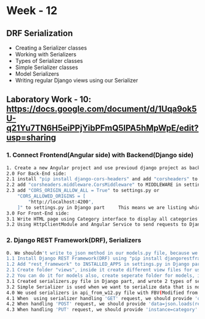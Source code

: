 #   Week - 12
## DRF Serialization
* Creating a Serializer classes
* Working with Serializers
* Types of Serializer classes
* Simple Serializer classes
* Model Serializers
* Writing regular Django views using our Serializer

## Laboratory Work - 10: https://docs.google.com/document/d/1Uqa9ok5U-q21Yu7TN6H5eiPPjYibPFmQ5lPA5hMpWpE/edit?usp=sharing

### 1. Connect Frontend(Angular side) with Backend(Django side)
```bash
1. Create a new Angular project and use previoud django project as backend
2.0 For Back-End side: 
2.1 install "pip install django-cors-headers" and add "corsheaders" to INSTALLED_APPS in settings.py in Django part. This will allow us to make requests from our Angular frontend to our Django backend
2.2 add "corsheaders.middleware.CorsMiddleware" to MIDDLEWARE in settings.py in Django part
2.3 add "CORS_ORIGIN_ALLOW_ALL = True" to settings.py or 
    "CORS_ALLOWED_ORIGINS = [
        "http://localhost:4200",
    ]" to settings.py in Django part     This means we are listing which origins are allowed to make requests to our Django server
3.0 For Front-End side:
3.1 Write HTML page using Category interface to display all categories
3.2 Using HttpClientModule and Angular Service to send requests to Django server("http://127.0.0.1:8000")
```

### 2. Django REST Framework(DRF), Serializers
```bash
0. We shouldn't write to_json method in our models.py file, because we have serializers
1.1 Install Django REST Framework(DRF) using "pip install djangorestframework"
1.2 Add "rest_framework" to INSTALLED_APPS in settings.py in Django part
2.1 Create folder "views", inside it create different view files for use
2.2 You can do it for models also, create seperate folder for models, it's not good to put all models in one models.py file
3.1 Created serializers.py file in Django part, and wrote 2 types of serializers: Simple Serializer and Model Serializer
3.2 Simple Serializer is used when we want to serialize data that is not directly related to a model, Model Serializer is used when we want to serialize data that is directly related to a model
4.0 We used serializers in api_from_w12.py file with FBV(Modified from w11)
4.1 When  using serializer handling 'GET' request, we should provide 'queryset' and 'many=True' arguments to serializer
4.2 When handling 'POST' request, we should provide 'data=json.loads(request.body)' argument to serializer
4.3 When handling 'PUT' request, we should provide 'instance=category' and 'data=json.loads(reqeust.body)' arguments to serializer
```

